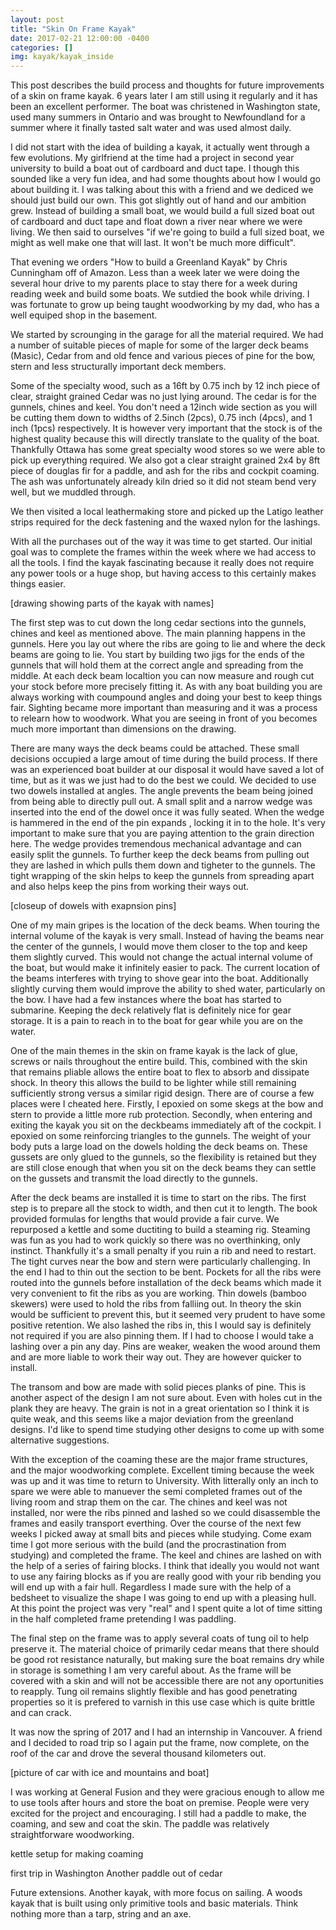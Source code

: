 ```yaml
---
layout: post
title: "Skin On Frame Kayak"
date: 2017-02-21 12:00:00 -0400
categories: []
img: kayak/kayak_inside
---
```


This post describes the build process and thoughts for future improvements of a skin on frame kayak. 6 years later I am still using it regularly and it has been an excellent performer. The boat was christened in Washington state, used many summers in Ontario and was brought to Newfoundland for a summer where it finally tasted salt water and was used almost daily.

I did not start with the idea of building a kayak, it actually went through a few evolutions. My girlfriend at the time had a project in second year university to build a boat out of cardboard and duct tape. I though this sounded like a very fun idea, and had some thoughts about how I would go about building it. I was talking about this with a friend and we dediced we should just build our own. This got slightly out of hand and our ambition grew. Instead of building a small boat, we would build a full sized boat out of cardboard and duct tape and float down a river near where we were living. We then said to ourselves "if we're going to build a full sized boat, we might as well make one that will last. It won't be much more difficult".

That evening we orders "How to build a Greenland Kayak" by Chris Cunningham off of Amazon. Less than a week later we were doing the several hour drive to my parents place to stay there for a week during reading week and build some boats. We sutdied the book while driving. I was fortunate to grow up being taught woodworking by my dad, who has a well equiped shop in the basement.

We started by scrounging in the garage for all the material required. We had a number of suitable pieces of maple for some of the larger deck beams (Masic), Cedar from and old fence and various pieces of pine for the bow, stern and less structurally important deck members.

Some of the specialty wood, such as a 16ft by 0.75 inch by 12 inch piece of clear, straight grained Cedar was no just lying around. The cedar is for the gunnels, chines and keel. You don't need a 12inch wide section as you will be cutting them down to widths of 2.5inch (2pcs), 0.75 inch (4pcs), and 1 inch (1pcs) respectively. It is however very important that the stock is of the highest quality because this will directly translate to the quality of the boat. Thankfully Ottawa has some great specialty wood stores so we were able to pick up everything required. We also got a clear straight grained 2x4 by 8ft piece of douglas fir for a paddle, and ash for the ribs and cockpit coaming. The ash was unfortunately already kiln dried so it did not steam bend very well, but we muddled through.

We then visited a local leathermaking store and picked up the Latigo leather strips required for the deck fastening and the waxed nylon for the lashings.

With all the purchases out of the way it was time to get started. Our initial goal was to complete the frames within the week where we had access to all the tools. I find the kayak fascinating because it really does not require any power tools or a huge shop, but having access to this certainly makes things easier.

[drawing showing parts of the kayak with names]

The first step was to cut down the long cedar sections into the gunnels, chines and keel as mentioned above. The main planning happens in the gunnels. Here you lay out where the ribs are going to lie and where the deck beams are going to lie. You start by building two jigs for the ends of the gunnels that will hold them at the correct angle and spreading from the middle. At each deck beam localtion you can now measure and rough cut your stock before more precisely fitting it. As with any boat building you are always working with coumpound angles and doing your best to keep things fair. Sighting became more important than measuring and it was a process to relearn how to woodwork. What you are seeing in front of you becomes much more important than dimensions on the drawing.

There are many ways the deck beams could be attached. These small decisions occupied a large amout of time during the build process. If there was an experienced boat builder at our disposal it would have saved a lot of time, but as it was we just had to do the best we could. We decided to use two dowels installed at angles. The angle prevents the beam being joined from being able to directly pull out. A small split and a narrow wedge was inserted into the end of the dowel once it was fully seated. When the wedge is hammered in the end of the pin expands , locking it in to the hole. It's very important to make sure that you are paying attention to the grain direction here. The wedge provides tremendous mechanical advantage and can easily split the gunnels. To further keep the deck beams from pulling out they are lashed in which pulls them down and tigheter to the gunnels. The tight wrapping of the skin helps to keep the gunnels from spreading apart and also helps keep the pins from working their ways out.

[closeup of dowels with exapnsion pins]

One of my main gripes is the location of the deck beams. When touring the internal volume of the kayak is very small. Instead of having the beams near the center of the gunnels, I would move them closer to the top and keep them slightly curved. This would not change the actual internal volume of the boat, but would make it infinitely easier to pack. The current location of the beams interferes with trying to shove gear into the boat. Additionally slightly curving them would improve the ability to shed water, particularly on the bow. I have had a few instances where the boat has started to submarine. Keeping the deck relatively flat is definitely nice for gear storage. It is a pain to reach in to the boat for gear while you are on the water.

One of the main themes in the skin on frame kayak is the lack of glue, screws or nails throughout the entire build. This, combined with the skin that remains pliable allows the entire boat to flex to absorb and dissipate shock. In theory this allows the build to be lighter while still remaining sufficiently strong versus a similar rigid design. There are of course a few places were I cheated here. Firstly, I epoxied on some skegs at the bow and stern to provide a little more rub protection. Secondly, when entering and exiting the kayak you sit on the deckbeams immediately aft of the cockpit. I epoxied on some reinforcing triangles to the gunnels. The weight of your body puts a large load on the dowels holding the deck beams on. These gussets are only glued to the gunnels, so the flexibility is retained but they are still close enough that when you sit on the deck beams they can settle on the gussets and transmit the load directly to the gunnels.

After the deck beams are installed it is time to start on the ribs. The first step is to prepare all the stock to width, and then cut it to length. The book provided formulas for lengths that would provide a fair curve. We repurposed a kettle and some ductiting to build a steaming rig. Steaming was fun as you had to work quickly so there was no overthinking, only instinct. Thankfully it's a small penalty if you ruin a rib and need to restart. The tight curves near the bow and stern were particularly challenging. In the end I had to thin out the section to be bent. Pockets for all the ribs were routed into the gunnels before installation of the deck beams which made it very convenient to fit the ribs as you are working. Thin dowels (bamboo skewers) were used to hold the ribs from falliing out. In theory the skin would be sufficient to prevent this, but it seemed very prudent to have some positive retention. We also lashed the ribs in, this I would say is definitely not required if you are also pinning them. If I had to choose I would take a lashing over a pin any day. Pins are weaker, weaken the wood around them and are more liable to work their way out. They are however quicker to install.

The transom and bow are made with solid pieces planks of pine. This is another aspect of the design I am not sure about. Even with holes cut in the plank they are heavy. The grain is not in a great orientation so I think it is quite weak, and this seems like a major deviation from the greenland designs. I'd like to spend time studying other designs to come up with some alternative suggestions.

With the exception of the coaming these are the major frame structures, and the major woodworking complete. Excellent timing because the week was up and it was time to return to University. With litterally only an inch to spare we were able to manuever the semi completed frames out of the living room and strap them on the car. The chines and keel was not installed, nor were the ribs pinned and lashed so we could disassemble the frames and easily transport everthing. Over the course of the next few weeks I picked away at small bits and pieces while studying. Come exam time I got more serious with the build (and the procrastination from studying) and completed the frame. The keel and chines are lashed on with the help of a series of fairing blocks. I think that ideally you would not want to use any fairing blocks as if you are really good with your rib bending you will end up with a fair hull. Regardless I made sure with the help of a bedsheet to visualize the shape I was going to end up with a pleasing hull. At this point the project was very "real" and I spent quite a lot of time sitting in the half completed frame pretending I was paddling.

The final step on the frame was to apply several coats of tung oil to help preserve it. The material choice of primarily cedar means that there should be good rot resistance naturally, but making sure the boat remains dry while in storage is something I am very careful about. As the frame will be covered with a skin and will not be accessible there are not any oportunities to reapply. Tung oil remains slightly flexible and has good penetrating properties so it is prefered to varnish in this use case which is quite brittle and can crack.

It was now the spring of 2017 and I had an internship in Vancouver. A friend and I decided to road trip so I again put the frame, now complete, on the roof of the car and drove the several thousand kilometers out.

[picture of car with ice and mountains and boat]

I was working at General Fusion and they were gracious enough to allow me to use tools after hours and store the boat on premise. People were very excited for the project and encouraging. I still had a paddle to make, the coaming, and sew and coat the skin. The paddle was relatively straightforware woodworking.

kettle setup for making coaming

first trip in Washington
Another paddle out of cedar


Future extensions.
Another kayak, with more focus on sailing.
A woods kayak that is built using only primitive tools and basic materials. Think nothing more than a tarp, string and an axe.
